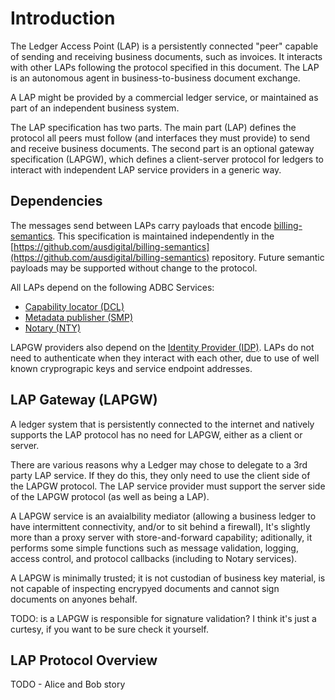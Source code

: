 # Introduction

The Ledger Access Point (LAP) is a persistently connected "peer" capable of sending and
receiving business documents, such as invoices. It interacts with other LAPs following the
protocol specified in this document. The LAP is an autonomous agent in business-to-business
document exchange.

A LAP might be provided by a commercial ledger service, or maintained as part of an
independent business system. 

The LAP specification has two parts. The main part (LAP) defines the protocol all peers
must follow (and interfaces they must provide) to send and receive business documents. The
second part is an optional gateway specification (LAPGW), which defines a client-server
protocol for ledgers to interact with independent LAP service providers in a generic way.


## Dependencies

The messages send between LAPs carry payloads that encode
[billing-semantics](https://billing-semantics.readthedocs.io/).
This specification is maintained independently in the
[https://github.com/ausdigital/billing-semantics](https://github.com/ausdigital/billing-semantics)
repository. Future semantic payloads may be supported without change to the protocol.

All LAPs depend on the following ADBC Services:

 * [Capability locator (DCL)](http://capability-locator.readthedocs.io/)
 * [Metadata publisher (SMP)](http://metadata-publisher.readthedocs.io/)
 * [Notary (NTY)](http://notary.readthedocs.io)

LAPGW providers also depend on the
[Identity Provider (IDP)](http://identity-provider.readthedocs.io/). LAPs do not need to
authenticate when they interact with each other, due to use of well known cryprograpic keys
and service endpoint addresses.


## LAP Gateway (LAPGW)

A ledger system that is persistently connected to the internet and natively supports the
LAP protocol has no need for LAPGW, either as a client or server.

There are various reasons why a Ledger may chose to delegate to a 3rd party LAP service.
If they do this, they only need to use the client side of the LAPGW protocol. The LAP
service provider must support the server side of the LAPGW protocol (as well as being a
LAP).

A LAPGW service is an avaialbility mediator (allowing a business ledger to have
intermittent connectivity, and/or to sit behind a firewall), It's slightly more than a
proxy server with store-and-forward capability; aditionally, it performs some simple
functions such as message validation, logging, access control, and protocol callbacks
(including to Notary services).

A LAPGW is minimally trusted; it is not custodian of business key material, is not
capable of inspecting encrypyed documents and cannot sign documents on anyones behalf.

TODO: is a LAPGW is responsible for signature validation? I think it's just a curtesy,
if you want to be sure check it yourself.


## LAP Protocol Overview

TODO - Alice and Bob story

